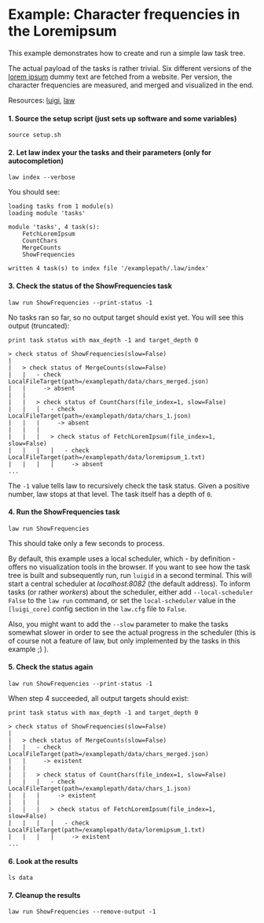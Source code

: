 # Example: Character frequencies in the Loremipsum

This example demonstrates how to create and run a simple law task tree.

The actual payload of the tasks is rather trivial. Six different versions of the [lorem ipsum](https://www.lipsum.com) dummy text are fetched from a website. Per version, the character frequencies are measured, and merged and visualized in the end.

Resources: [luigi](http://luigi.readthedocs.io/en/stable), [law](http://law.readthedocs.io/en/latest)


#### 1. Source the setup script (just sets up software and some variables)

```shell
source setup.sh
```


#### 2. Let law index your the tasks and their parameters (only for autocompletion)

```shell
law index --verbose
```

You should see:

```shell
loading tasks from 1 module(s)
loading module 'tasks'

module 'tasks', 4 task(s):
    FetchLoremIpsum
    CountChars
    MergeCounts
    ShowFrequencies

written 4 task(s) to index file '/examplepath/.law/index'
```


#### 3. Check the status of the ShowFrequencies task

```shell
law run ShowFrequencies --print-status -1
```

No tasks ran so far, so no output target should exist yet. You will see this output (truncated):

```shell
print task status with max_depth -1 and target_depth 0

> check status of ShowFrequencies(slow=False)
|
|   > check status of MergeCounts(slow=False)
|   |   - check LocalFileTarget(path=/examplepath/data/chars_merged.json)
|   |     -> absent
|   |
|   |   > check status of CountChars(file_index=1, slow=False)
|   |   |   - check LocalFileTarget(path=/examplepath/data/chars_1.json)
|   |   |     -> absent
|   |   |
|   |   |   > check status of FetchLoremIpsum(file_index=1, slow=False)
|   |   |   |   - check LocalFileTarget(path=/examplepath/data/loremipsum_1.txt)
|   |   |   |     -> absent
...
```

The ``-1`` value tells law to recursively check the task status. Given a positive number, law stops at that level. The task itself has a depth of ``0``.


#### 4. Run the ShowFrequencies task


```shell
law run ShowFrequencies
```

This should take only a few seconds to process.

By default, this example uses a local scheduler, which - by definition - offers no visualization tools in the browser. If you want to see how the task tree is built and subsequently run, run ``luigid`` in a second terminal. This will start a central scheduler at *localhost:8082* (the default address). To inform tasks (or rather *workers*) about the scheduler, either add ``--local-scheduler False`` to the ``law run`` command, or set the ``local-scheduler`` value in the ``[luigi_core]`` config section in the ``law.cfg`` file to ``False``.

Also, you might want to add the ``--slow`` parameter to make the tasks somewhat slower in order to see the actual progress in the scheduler (this is of course not a feature of law, but only implemented by the tasks in this example ;) ).


#### 5. Check the status again

```shell
law run ShowFrequencies --print-status -1
```

When step 4 succeeded, all output targets should exist:

```shell
print task status with max_depth -1 and target_depth 0

> check status of ShowFrequencies(slow=False)
|
|   > check status of MergeCounts(slow=False)
|   |   - check LocalFileTarget(path=/examplepath/data/chars_merged.json)
|   |     -> existent
|   |
|   |   > check status of CountChars(file_index=1, slow=False)
|   |   |   - check LocalFileTarget(path=/examplepath/data/chars_1.json)
|   |   |     -> existent
|   |   |
|   |   |   > check status of FetchLoremIpsum(file_index=1, slow=False)
|   |   |   |   - check LocalFileTarget(path=/examplepath/data/loremipsum_1.txt)
|   |   |   |     -> existent
...
```


#### 6. Look at the results

```shell
ls data
```


#### 7. Cleanup the results

```shell
law run ShowFrequencies --remove-output -1
```
